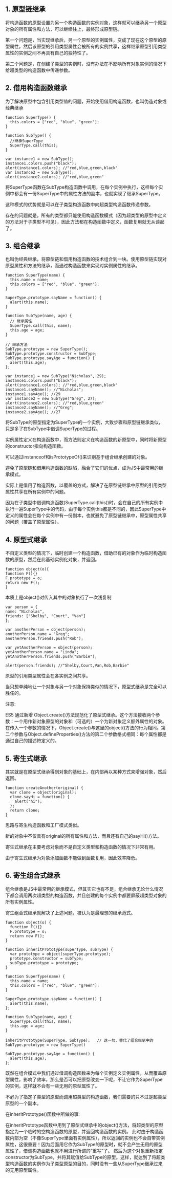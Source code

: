 ## 1. 原型链继承
  将构造函数的原型设置为另一个构造函数的实例对象，这样就可以继承另一个原型对象的所有属性和方法，可以继续往上，最终形成原型链。

  第一个问题是，当实现继承后，另一个原型的实例属性，变成了现在这个原型的原型属性，然后该原型的引用类型属性会被所有的实例共享，这样继承原型引用类型属性的实例之间不再具有自己的独特性了。

  第二个问题是，在创建子类型的实例时，没有办法在不影响所有对象实例的情况下给超类型的构造函数中传递参数。

## 2. 借用构造函数继承
  为了解决原型中包含引用类型值的问题，开始使用借用构造函数，也叫伪造对象或经典继承

    function SuperType() {
      this.colors = ["red", "blue", "green"];
    }

    function SubType() {
      //继承SuperType
      SuperType.call(this);
    }

    var instance1 = new SubType();
    instance1.colors.push("black");
    alert(instance1.colors); //"red,blue,green,black"
    var instance2 = new SubType();
    alert(instance2.colors); //"red,blue,green" 
  将SuperType函数在SubType构造函数中调用，在每个实例中执行，这样每个实例中都会有一份SuperType中的属性方法的副本，也就实现了继承SuperType。

  这种模式的优势就是可以在子类型构造函数中向超类型构造函数传递参数。

  存在的问题就是，所有的类型都只能使用构造函数模式（因为超类型的原型中定义的方法对于子类型不可见），因此方法都在构造函数中定义，函数复用就无从谈起了。

## 3. 组合继承
  也叫伪经典继承，将原型链和借用构造函数的技术组合到一块。使用原型链实现对原型属性和方法的继承，而通过构造函数来实现对实例属性的继承。

    function SuperType(name) {
      this.name = name;
      this.colors = ["red", "blue", "green"];
    }

    SuperType.prototype.sayName = function() {
      alert(this.name);
    }

    function SubType(name, age) {
      // 继承属性
      SuperType.call(this, name);
      this.age = age;
    }

    // 继承方法
    SubType.prototype = new SuperType();
    SubType.prototype.constructor = SubType;
    SubType.prototype.sayAge = function() {
      alert(this.age);
    };

    var instance1 = new SubType("Nicholas", 29);
    instance1.colors.push("black");
    alert(instance1.colors); //"red,blue,green,black"
    instance1.sayName(); //"Nicholas";
    instance1.sayAge(); //29
    var instance2 = new SubType("Greg", 27);
    alert(instance2.colors); //"red,blue,green"
    instance2.sayName(); //"Greg";
    instance2.sayAge(); //27 
  将SubType的原型指定为SuperType的一个实例，大致步骤和原型链继承类似，只是多了在SubType中借调SuperType的过程。

  实例属性定义在构造函数中，而方法则定义在构造函数的新原型中，同时将新原型的constructor指向构造函数。

  可以通过instanceof和isPrototypeOf()来识别基于组合继承创建的对象。

  避免了原型链和借用构造函数的缺陷，融合了它们的优点，成为JS中最常用的继承模式。

  实际上是借用了构造函数，以覆盖的方式，解决了在原型链继承中原型的引用类型属性共享在所有实例中的问题。

  因为在子类型中借调构造函数(SuperType.call(this))时，会在自己的所有实例中执行一遍SuperType中的代码，由于每个实例this都是不同的，因此SuperType中定义的属性会在每个实例中有一份副本，也就避免了原型链继承中，原型属性共享的问题（覆盖了原型属性）。

## 4. 原型式继承
  不自定义类型的情况下，临时创建一个构造函数，借助已有的对象作为临时构造函数的原型，然后在此基础实例化对象，并返回。

    function object(o){
    function F(){}
    F.prototype = o;
    return new F();
    } 
本质上是object()对传入其中的对象执行了一次浅复制

    var person = {
    name: "Nicholas",
    friends: ["Shelby", "Court", "Van"]
    };

    var anotherPerson = object(person);
    anotherPerson.name = "Greg";
    anotherPerson.friends.push("Rob");

    var yetAnotherPerson = object(person);
    yetAnotherPerson.name = "Linda";
    yetAnotherPerson.friends.push("Barbie");

    alert(person.friends); //"Shelby,Court,Van,Rob,Barbie" 
  原型的引用类型属性会在各实例之间共享。

  当只想单纯地让一个对象与另一个对象保持类似的情况下，原型式继承是完全可以胜任的。

  注意:

  ES5 通过新增 Object.create()方法规范化了原型式继承。这个方法接收两个参数：一个用作新对象原型的对象和（可选的）一个为新对象定义额外属性的对象。在传入一个参数的情况下，Object.create()与这里的object()方法的行为相同。第二个参数与Object.defineProperties()方法的第二个参数格式相同：每个属性都是通过自己的描述符定义的。

## 5. 寄生式继承
  其实就是在原型式继承得到对象的基础上，在内部再以某种方式来增强对象，然后返回。  

    function createAnother(original) {
      var clone = object(original);
      clone.sayHi = function() {
        alert("hi");
      };
      return clone;
    }
  思路与寄生构造函数和工厂模式类似。

  新的对象中不仅具有original的所有属性和方法，而且还有自己的sayHi()方法。

  寄生式继承在主要考虑对象而不是自定义类型和构造函数的情况下非常有用。

  由于寄生式继承为对象添加函数不能做到函数复用，因此效率降低。

## 6. 寄生组合式继承
  组合继承是JS中最常用的继承模式，但其实它也有不足，组合继承无论什么情况下都会调用两次超类型的构造函数，并且创建的每个实例中都要屏蔽超类型对象的所有实例属性。

  寄生组合式继承就解决了上述问题，被认为是最理想的继承范式。

    function object(o) {
      function F(){}
      F.prototype = o;
      return new F();
    }

    function inheritPrototype(superType, subType) {
      var prototype = object(superType.prototype);
      prototype.constructor = subType;
      subType.prototype = prototype;
    }

    function SuperType(name) {
      this.name = name;
      this.colors = ["red", "blue", "green"];
    }

    SuperType.prototype.sayName = function() {
      alert(this.name);
    };

    function SubType(name, age) {
      SuperType.call(this, name);
      this.age = age;
    }

    inheritPrototype(SuperType, SubType);	// 这一句，替代了组合继承中的SubType.prototype = new SuperType()

    SubType.prototype.sayAge = function() {
      alert(this.age);
    };
  既然在组合模式中我们通过借调构造函数来为每个实例定义实例属性，从而覆盖原型属性，影响了效率，那么是否可以把原型改变一下呢，不让它作为SuperType的实例，这样就不会有一些无用的原型属性了。

  不必为了指定子类型的原型而调用超类型的构造函数，我们需要的只不过是超类型原型的一个副本。

  在inheritPrototype()函数中所做的事:

  在inheritPrototype函数中用到了原型式继承中的object()方法，将超类型的原型指定为一个临时的空构造函数的原型，并返回构造函数的实例。
  此时由于构造函数内部为空（不像SuperType里面有实例属性），所以返回的实例也不会自带实例属性，这很重要！因为后面用它作为SubType的原型时，就不会产生无用的原型属性了，借调构造函数也就不用进行所谓的“重写”了。
  然后为这个对象重新指定constructor为SubType，并将其赋值给SubType的原型。这样，就达到了将超类型构造函数的实例作为子类型原型的目的，同时没有一些从SuperType继承过来的无用原型属性。